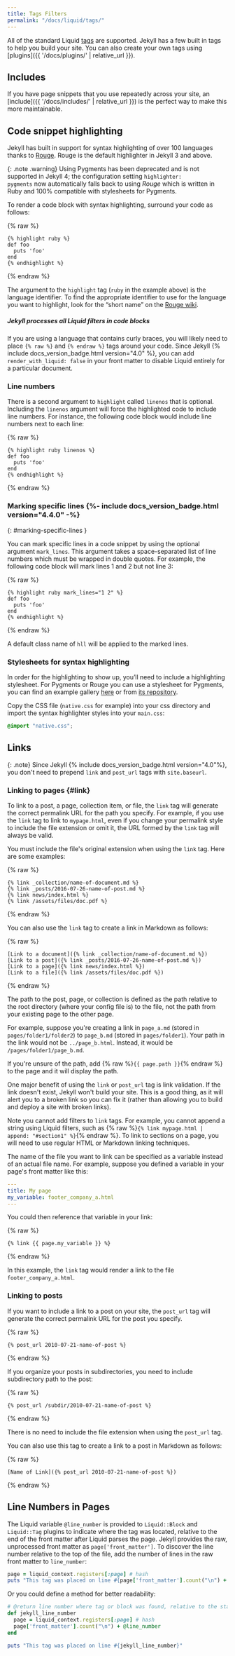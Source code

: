 ```yaml
---
title: Tags Filters
permalink: "/docs/liquid/tags/"
---
```

All of the standard Liquid
[tags](https://shopify.github.io/liquid/tags/control-flow/) are supported.
Jekyll has a few built in tags to help you build your site. You can also create
your own tags using [plugins]({{ '/docs/plugins/' | relative_url }}).

## Includes

If you have page snippets that you use repeatedly across your site, an
[include]({{ '/docs/includes/' | relative_url }}) is the perfect way to make this more maintainable.

## Code snippet highlighting

Jekyll has built in support for syntax highlighting of over 100 languages
thanks to [Rouge](http://rouge.jneen.net). Rouge is the default highlighter
in Jekyll 3 and above.

{: .note .warning}
Using Pygments has been deprecated and is not supported in
Jekyll 4; the configuration setting <code>highlighter: pygments</code>
now automatically falls back to using <em>Rouge</em> which is written in Ruby
and 100% compatible with stylesheets for Pygments.

To render a code block with syntax highlighting, surround your code as follows:

{% raw %}
```liquid
{% highlight ruby %}
def foo
  puts 'foo'
end
{% endhighlight %}
```
{% endraw %}

The argument to the `highlight` tag (`ruby` in the example above) is the
language identifier. To find the appropriate identifier to use for the language
you want to highlight, look for the “short name” on the [Rouge
wiki](https://github.com/jayferd/rouge/wiki/List-of-supported-languages-and-lexers).

<div class="note">
  <h5>Jekyll processes all Liquid filters in code blocks</h5>
  <p>If you are using a language that contains curly braces, you
    will likely need to place <code>{&#37; raw &#37;}</code> and
    <code>{&#37; endraw &#37;}</code> tags around your code.
    Since Jekyll {% include docs_version_badge.html version="4.0" %}, you can add <code>render_with_liquid: false</code> in your front matter to disable Liquid entirely for a particular document.</p>
</div>

### Line numbers

There is a second argument to `highlight` called `linenos` that is optional.
Including the `linenos` argument will force the highlighted code to include line
numbers. For instance, the following code block would include line numbers next
to each line:

{% raw %}
```liquid
{% highlight ruby linenos %}
def foo
  puts 'foo'
end
{% endhighlight %}
```
{% endraw %}

### Marking specific lines {%- include docs_version_badge.html version="4.4.0" -%}
{: #marking-specific-lines }

You can mark specific lines in a code snippet by using the optional
argument `mark_lines`. This argument takes a space-separated list of
line numbers which must be wrapped in double quotes. For example, the
following code block will mark lines 1 and 2 but not line 3:

{% raw %}
```liquid
{% highlight ruby mark_lines="1 2" %}
def foo
  puts 'foo'
end
{% endhighlight %}
```
{% endraw %}

A default class name of `hll` will be applied to the marked lines.

### Stylesheets for syntax highlighting

In order for the highlighting to show up, you’ll need to include a highlighting
stylesheet. For Pygments or Rouge you can use a stylesheet for Pygments, you
can find an example gallery
[here](https://jwarby.github.io/jekyll-pygments-themes/languages/ruby.html)
or from [its repository](https://github.com/jwarby/jekyll-pygments-themes).

Copy the CSS file (`native.css` for example) into your css directory and import
the syntax highlighter styles into your `main.css`:

```css
@import "native.css";
```

## Links

{: .note}
Since Jekyll {% include docs_version_badge.html version="4.0"%}, you don't need to prepend `link` and `post_url` tags with `site.baseurl`.

### Linking to pages {#link}

To link to a post, a page, collection item, or file, the `link` tag will generate the correct permalink URL for the path you specify. For example, if you use the `link` tag to link to `mypage.html`, even if you change your permalink style to include the file extension or omit it, the URL formed by the `link` tag will always be valid.

You must include the file's original extension when using the `link` tag. Here are some examples:

{% raw %}
```liquid
{% link _collection/name-of-document.md %}
{% link _posts/2016-07-26-name-of-post.md %}
{% link news/index.html %}
{% link /assets/files/doc.pdf %}
```
{% endraw %}

You can also use the `link` tag to create a link in Markdown as follows:

{% raw %}
```liquid
[Link to a document]({% link _collection/name-of-document.md %})
[Link to a post]({% link _posts/2016-07-26-name-of-post.md %})
[Link to a page]({% link news/index.html %})
[Link to a file]({% link /assets/files/doc.pdf %})
```
{% endraw %}

The path to the post, page, or collection is defined as the path relative to the root directory (where your config file is) to the file, not the path from your existing page to the other page.

For example, suppose you're creating a link in `page_a.md` (stored in `pages/folder1/folder2`) to `page_b.md` (stored in  `pages/folder1`). Your path in the link would not be `../page_b.html`. Instead, it would be `/pages/folder1/page_b.md`.

If you're unsure of the path, add {% raw %}`{{ page.path }}`{% endraw %} to the page and it will display the path.

One major benefit of using the `link` or `post_url` tag is link validation. If the link doesn't exist, Jekyll won't build your site. This is a good thing, as it will alert you to a broken link so you can fix it (rather than allowing you to build and deploy a site with broken links).

Note you cannot add filters to `link` tags. For example, you cannot append a string using Liquid filters, such as {% raw %}`{% link mypage.html | append: "#section1" %}`{% endraw %}. To link to sections on a page, you will need to use regular HTML or Markdown linking techniques.

The name of the file you want to link can be specified as a variable instead of an actual file name. For example, suppose you defined a variable in your page's front matter like this:

```yaml
---
title: My page
my_variable: footer_company_a.html
---
```

You could then reference that variable in your link:

{% raw %}
```liquid
{% link {{ page.my_variable }} %}
```
{% endraw %}

In this example, the `link` tag would render a link to the file `footer_company_a.html`.

### Linking to posts

If you want to include a link to a post on your site, the `post_url` tag will generate the correct permalink URL for the post you specify.

{% raw %}
```liquid
{% post_url 2010-07-21-name-of-post %}
```
{% endraw %}

If you organize your posts in subdirectories, you need to include subdirectory path to the post:

{% raw %}
```liquid
{% post_url /subdir/2010-07-21-name-of-post %}
```
{% endraw %}

There is no need to include the file extension when using the `post_url` tag.

You can also use this tag to create a link to a post in Markdown as follows:

{% raw %}
```liquid
[Name of Link]({% post_url 2010-07-21-name-of-post %})
```
{% endraw %}


## Line Numbers in Pages

The Liquid variable `@line_number` is provided to `Liquid::Block` and `Liquid::Tag` plugins to indicate where the tag was located, relative to the end of the front matter after Liquid parses the page.
Jekyll provides the raw, unprocessed front matter as `page['front_matter']`.
To discover the line number relative to the top of the file, add the number of lines in the raw front matter to `line_number`:

```ruby
page = liquid_context.registers[:page] # hash
puts "This tag was placed on line #{page['front_matter'].count("\n") + @line_number}"
```

Or you could define a method for better readability:

```ruby
# @return line number where tag or block was found, relative to the start of the page
def jekyll_line_number
  page = liquid_context.registers[:page] # hash
  page['front_matter'].count("\n") + @line_number
end

puts "This tag was placed on line #{jekyll_line_number}"
```
